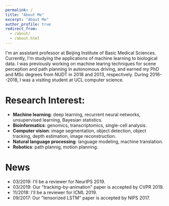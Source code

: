 ```yaml
---
permalink: /
title: "About Me"
excerpt: "About Me"
author_profile: true
redirect_from: 
  - /about/
  - /about.html
---
```



I'm an assistant professor at Beijing Institute of Basic Medical Sciences.
Currently, I'm studying the applications of machine learning to biological data.
I was previously working on machine learing techniques for scene perception and path planning in autonomous driving, and earned my PhD and MSc degrees from NUDT in 2018 and 2013, respectively.
During 2016--2018, I was a visiting student at UCL computer science.


# Research Interest:
* **Machine learning**: deep learning, recurrent neural networks, unsupervised learning, Bayesian statistics.
* **Bioinformatics**: genomics, transcriptomics, single-cell analysis.
* **Computer vision**: image segmentation, object detection, object tracking, depth estimation, image reconstruction.
* **Natural language processing**: language modeling, machine translation.
* **Robotics**: path plannig, motion planning.


# News
* 03/2019: I'll be a reviewer for NeurIPS 2019.
* 03/2019: Our "tracking-by-animation" paper is accepted by CVPR 2019.
* 11/2018: I'll be a reviewer for ICML 2019.
* 09/2017: Our "tensorized LSTM" paper is accepted by NIPS 2017.
